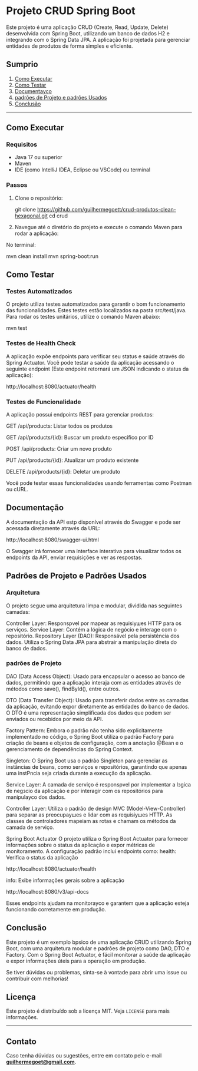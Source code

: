 # Projeto CRUD Spring Boot

Este projeto é uma aplicação CRUD (Create, Read, Update, Delete) desenvolvida com Spring Boot, utilizando um banco de dados H2 e integrando com o Spring Data JPA. A aplicação foi projetada para gerenciar entidades de produtos de forma simples e eficiente.

## Sumрrio

1. [Como Executar](#como-executar)
2. [Como Testar](#como-testar)
3. [Documentaусo](#documentação)
4. [padrões de Projeto e padrões Usados](#padrões-de-projeto-e-padrões-usados)
5. [Conclusão](#conclusão)

---

## Como Executar

### Requisitos

- Java 17 ou superior
- Maven
- IDE (como IntelliJ IDEA, Eclipse ou VSCode) ou terminal

### Passos

1. Clone o repositório:

   git clone https://github.com/guilhermegoett/crud-produtos-clean-hexagonal.git
   cd crud

2. Navegue até o diretório do projeto e execute o comando Maven para rodar a aplicação:

No terminal:

mvn clean install
mvn spring-boot:run

## Como Testar

### Testes Automatizados
O projeto utiliza testes automatizados para garantir o bom funcionamento das funcionalidades. Estes testes estão localizados na pasta src/test/java. Para rodar os testes unitários, utilize o comando Maven abaixo:

mvn test

### Testes de Health Check
A aplicação expõe endpoints para verificar seu status e saúde através do Spring Actuator. Você pode testar a saúde da aplicação acessando o seguinte endpoint (Este endpoint retornará um JSON indicando o status da aplicação):


http://localhost:8080/actuator/health


### Testes de Funcionalidade

A aplicação possui endpoints REST para gerenciar produtos:

GET /api/products: Listar todos os produtos

GET /api/products/{id}: Buscar um produto específico por ID

POST /api/products: Criar um novo produto

PUT /api/products/{id}: Atualizar um produto existente

DELETE /api/products/{id}: Deletar um produto

Você pode testar essas funcionalidades usando ferramentas como Postman ou cURL.

## Documentação

A documentação da API estр disponível através do Swagger e pode ser acessada diretamente através da URL:

http://localhost:8080/swagger-ui.html

O Swagger irá fornecer uma interface interativa para visualizar todos os endpoints da API, enviar requisições e ver as respostas.

## Padrões de Projeto e Padrões Usados

### Arquitetura

O projeto segue uma arquitetura limpa e modular, dividida nas seguintes camadas:

Controller Layer: Responsрvel por mapear as requisiушes HTTP para os serviços.
Service Layer: Contém a lógica de negócio e interage com o repositório.
Repository Layer (DAO): Responsável pela persistência dos dados. Utiliza o Spring Data JPA para abstrair a manipulação direta do banco de dados.

### padrões de Projeto

DAO (Data Access Object): Usado para encapsular o acesso ao banco de dados, permitindo que a aplicação interaja com as entidades através de métodos como save(), findById(), entre outros.

DTO (Data Transfer Object): Usado para transferir dados entre as camadas da aplicação, evitando expor diretamente as entidades do banco de dados. O DTO é uma representação simplificada dos dados que podem ser enviados ou recebidos por meio da API.

Factory Pattern: Embora o padrão não tenha sido explicitamente implementado no código, o Spring Boot utiliza o padrão Factory para criação de beans e objetos de configuração, com a anotação @Bean e o gerenciamento de dependências do Spring Context.

Singleton: O Spring Boot usa o padrão Singleton para gerenciar as instâncias de beans, como serviços e repositórios, garantindo que apenas uma instРncia seja criada durante a execução da aplicação.

Service Layer: A camada de serviço é responsрvel por implementar a lзgica de negзcio da aplicação e por interagir com os repositórios para manipulaусo dos dados.

Controller Layer: Utiliza o padrão de design MVC (Model-View-Controller) para separar as preocupaушes e lidar com as requisiушes HTTP. As classes de controladores mapeiam as rotas e chamam os métodos da camada de serviço.

Spring Boot Actuator
O projeto utiliza o Spring Boot Actuator para fornecer informações sobre o status da aplicação e expor métricas de monitoramento. A configuração padrão inclui endpoints como:
health: Verifica o status da aplicação

http://localhost:8080/actuator/health

info: Exibe informações gerais sobre a aplicação

http://localhost:8080/v3/api-docs

Esses endpoints ajudam na monitoraусo e garantem que a aplicação esteja funcionando corretamente em produção.

## Conclusão

Este projeto é um exemplo bрsico de uma aplicação CRUD utilizando Spring Boot, com uma arquitetura modular e padrões de projeto como DAO, DTO e Factory. Com o Spring Boot Actuator, é fácil monitorar a saúde da aplicação e expor informações úteis para a operação em produção.

Se tiver dúvidas ou problemas, sinta-se à vontade para abrir uma issue ou contribuir com melhorias!

## Licença

Este projeto é distribuído sob a licença MIT. Veja `LICENSE` para mais informações.

---

## Contato

Caso tenha dúvidas ou sugestões, entre em contato pelo e-mail **[guilhermegoet@gmail.com](mailto:guilhermegoet@gmail.com)**.
